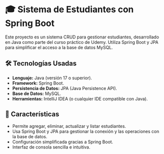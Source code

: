 # 🎓 Sistema de Estudiantes con Spring Boot  

Este proyecto es un sistema CRUD para gestionar estudiantes, desarrollado en Java como parte del curso práctico de Udemy. Utiliza Spring Boot y JPA para simplificar el acceso a la base de datos MySQL.  

## 🛠️ **Tecnologías Usadas**  
- **Lenguaje:** Java (versión 17 o superior).  
- **Framework:** Spring Boot.  
- **Persistencia de Datos:** JPA (Java Persistence API).  
- **Base de Datos:** MySQL.  
- **Herramientas:** IntelliJ IDEA (o cualquier IDE compatible con Java).  

## 🧩 **Características**  
- Permite agregar, eliminar, actualizar y listar estudiantes.  
- Usa Spring Boot y JPA para gestionar la conexión y las operaciones con la base de datos.  
- Configuración simplificada gracias a Spring Boot.  
- Interfaz de consola sencilla e intuitiva.  
